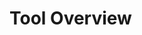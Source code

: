 # Tool Overview

<!-- TODO: Add a overview all used tools in this project (e.g. `kedro`, `commitizen`, `direnv`) -->